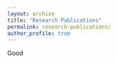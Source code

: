 ```yaml
---
layout: archive
title: "Research Publications"
permalink: research-publications/
author_profile: true
---
```


Good